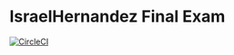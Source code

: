 # IsraelHernandez Final Exam

[![CircleCI](https://dl.circleci.com/status-badge/img/gh/Eduardo5223/FinalExamIsraelHernandez/tree/main.svg?style=svg)](https://dl.circleci.com/status-badge/redirect/gh/Eduardo5223/FinalExamIsraelHernandez/tree/main)



